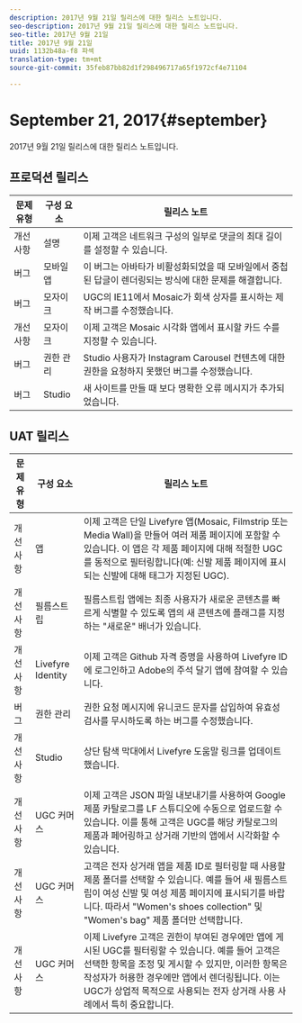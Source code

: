 ```yaml
---
description: 2017년 9월 21일 릴리스에 대한 릴리스 노트입니다.
seo-description: 2017년 9월 21일 릴리스에 대한 릴리스 노트입니다.
seo-title: 2017년 9월 21일
title: 2017년 9월 21일
uuid: 1132b48a-f8 파섹
translation-type: tm+mt
source-git-commit: 35feb87bb82d1f298496717a65f1972cf4e71104

---
```



# September 21, 2017{#september}

2017년 9월 21일 릴리스에 대한 릴리스 노트입니다.

## 프로덕션 릴리스

| **문제 유형** | **구성 요소** | **릴리스 노트** |
|---|---|---|
| 개선 사항 | 설명 | 이제 고객은 네트워크 구성의 일부로 댓글의 최대 길이를 설정할 수 있습니다. |
| 버그 | 모바일 앱 | 이 버그는 아바타가 비활성화되었을 때 모바일에서 중첩된 답글이 렌더링되는 방식에 대한 문제를 해결합니다. |
| 버그 | 모자이크 | UGC의 IE11에서 Mosaic가 회색 상자를 표시하는 제작 버그를 수정했습니다. |
| 개선 사항 | 모자이크 | 이제 고객은 Mosaic 시각화 앱에서 표시할 카드 수를 지정할 수 있습니다. |
| 버그 | 권한 관리 | Studio 사용자가 Instagram Carousel 컨텐츠에 대한 권한을 요청하지 못했던 버그를 수정했습니다. |
| 버그 | Studio | 새 사이트를 만들 때 보다 명확한 오류 메시지가 추가되었습니다. |

## UAT 릴리스

| **문제 유형** | **구성 요소** | **릴리스 노트** |
|---|---|---|
| 개선 사항 | 앱 | 이제 고객은 단일 Livefyre 앱(Mosaic, Filmstrip 또는 Media Wall)을 만들어 여러 제품 페이지에 포함할 수 있습니다. 이 앱은 각 제품 페이지에 대해 적절한 UGC를 동적으로 필터링합니다(예: 신발 제품 페이지에 표시되는 신발에 대해 태그가 지정된 UGC). |
| 개선 사항 | 필름스트립 | 필름스트립 앱에는 최종 사용자가 새로운 콘텐츠를 빠르게 식별할 수 있도록 앱의 새 콘텐츠에 플래그를 지정하는 "새로운" 배너가 있습니다. |
| 개선 사항 | Livefyre Identity | 이제 고객은 Github 자격 증명을 사용하여 Livefyre ID에 로그인하고 Adobe의 주석 달기 앱에 참여할 수 있습니다. |
| 버그 | 권한 관리 | 권한 요청 메시지에 유니코드 문자를 삽입하여 유효성 검사를 무시하도록 하는 버그를 수정했습니다. |
| 개선 사항 | Studio | 상단 탐색 막대에서 Livefyre 도움말 링크를 업데이트했습니다. |
| 개선 사항 | UGC 커머스 | 이제 고객은 JSON 파일 내보내기를 사용하여 Google 제품 카탈로그를 LF 스튜디오에 수동으로 업로드할 수 있습니다. 이를 통해 고객은 UGC를 해당 카탈로그의 제품과 페어링하고 상거래 기반의 앱에서 시각화할 수 있습니다. |
| 개선 사항 | UGC 커머스 | 고객은 전자 상거래 앱을 제품 ID로 필터링할 때 사용할 제품 폴더를 선택할 수 있습니다. 예를 들어 새 필름스트립이 여성 신발 및 여성 제품 페이지에 표시되기를 바랍니다. 따라서 "Women's shoes collection" 및 "Women's bag" 제품 폴더만 선택합니다. |
| 개선 사항 | UGC 커머스 | 이제 Livefyre 고객은 권한이 부여된 경우에만 앱에 게시된 UGC를 필터링할 수 있습니다. 예를 들어 고객은 선택한 항목을 조정 및 게시할 수 있지만, 이러한 항목은 작성자가 허용한 경우에만 앱에서 렌더링됩니다. 이는 UGC가 상업적 목적으로 사용되는 전자 상거래 사용 사례에서 특히 중요합니다. |

